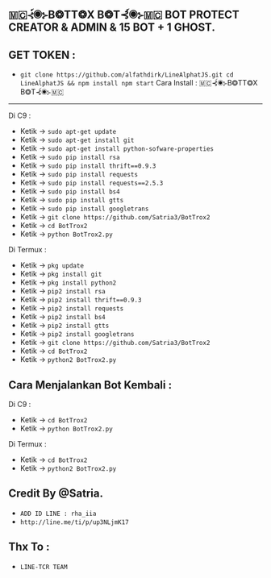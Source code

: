 🇲🇨⊰์◉⊱B❂TT❂X B❂T⊰์◉⊱🇲🇨
BOT PROTECT CREATOR & ADMIN & 15 BOT + 1 GHOST.
------
GET TOKEN :
------
- `git clone https://github.com/alfathdirk/LineAlphatJS.git
cd LineAlphatJS && npm install
npm start`
Cara Install : 🇲🇨⊰์◉⊱B❂TT❂X B❂T⊰์◉⊱🇲🇨
------
Di C9 :
- Ketik -> `sudo apt-get update`
- Ketik -> `sudo apt-get install git`
- Ketik -> `sudo apt-get install python-sofware-properties`
- Ketik -> `sudo pip install rsa`
- Ketik -> `sudo pip install thrift==0.9.3`
- Ketik -> `sudo pip install requests`
- Ketik -> `sudo pip install requests==2.5.3`
- Ketik -> `sudo pip install bs4`
- Ketik -> `sudo pip install gtts`
- Ketik -> `sudo pip install googletrans`
- Ketik -> `git clone https://github.com/Satria3/BotTrox2`
- Ketik -> `cd BotTrox2`
- Ketik -> `python BotTrox2.py`

Di Termux :
- Ketik -> `pkg update`
- Ketik -> `pkg install git`
- Ketik -> `pkg install python2`
- Ketik -> `pip2 install rsa`
- Ketik -> `pip2 install thrift==0.9.3`
- Ketik -> `pip2 install requests`
- Ketik -> `pip2 install bs4`
- Ketik -> `pip2 install gtts`
- Ketik -> `pip2 install googletrans`
- Ketik -> `git clone https://github.com/Satria3/BotTrox2`
- Ketik -> `cd BotTrox2`
- Ketik -> `python2 BotTrox2.py`

Cara Menjalankan Bot Kembali :
------
Di C9 :
- Ketik -> `cd BotTrox2`
- Ketik -> `python BotTrox2.py`

Di Termux :
- Ketik -> `cd BotTrox2`
- Ketik -> `python2 BotTrox2.py`


Credit By @Satria.
------
- `ADD ID LINE : rha_iia`
- `http://line.me/ti/p/up3NLjmK17`

Thx To :
------
- `LINE-TCR TEAM`


